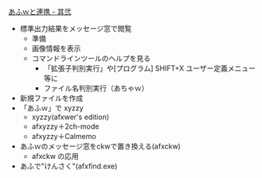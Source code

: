 [あふｗと連携 - 其弐](https://w.atwiki.jp/juria/pages/140.html)<br/>

- 標準出力結果をメッセージ窓で閲覧
    - 準備
    - 画像情報を表示
    - コマンドラインツールのヘルプを見る
        - 「拡張子判別実行」や[プログラム] SHIFT+X ユーザー定義メニュー等に
        - ファイル名判別実行（あちゃｗ）
- 新規ファイルを作成
- 「あふｗ」で xyzzy
    - xyzzy(afxwer's edition)
    - afxyzzy＋2ch-mode
    - afxyzzy＋Calmemo
- あふｗのメッセージ窓をckwで置き換える(afxckw)
    - afxckw の応用
- あふで"けんさく"(afxfind.exe)
